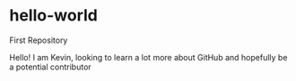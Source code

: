 # hello-world
First Repository

Hello! I am Kevin, looking to learn a lot more about GitHub and hopefully be a potential contributor

